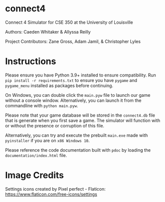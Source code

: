 # connect4
Connect 4 Simulator for CSE 350 at the University of Louisville

Authors: Caeden Whitaker & Allyssa Reilly

Project Contributors: Zane Gross, Adam Jamil, & Christopher Lyles

# Instructions
Please ensure you have Python 3.9+ installed to ensure compatibility.
Run `pip install -r requirements.txt` to ensure you have `pygame` and `pygame_menu` installed as packages before continuing. 

On Windows, you can double click the `main.pyw` file to launch our game without a console window. Alternatively, you can launch it from the commandline with `python main.pyw`.

Please note that your game database will be stored in the `connect4.db` file that is generate when you first save a game. The simulator will function with or without the presence or corruption of this file.

Alternatively, you can try and execute the prebuilt `main.exe` made with `pyinstaller` if you are on `x86 Windows 10`.

Please reference the code documentation built with `pdoc` by loading the `documentation/index.html` file.

# Image Credits
Settings icons created by Pixel perfect - Flaticon: https://www.flaticon.com/free-icons/settings
